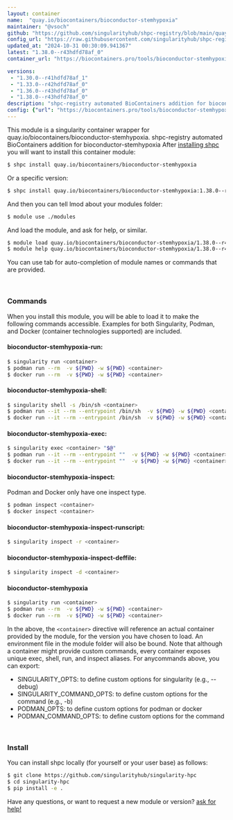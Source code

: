 ```yaml
---
layout: container
name:  "quay.io/biocontainers/bioconductor-stemhypoxia"
maintainer: "@vsoch"
github: "https://github.com/singularityhub/shpc-registry/blob/main/quay.io/biocontainers/bioconductor-stemhypoxia/container.yaml"
config_url: "https://raw.githubusercontent.com/singularityhub/shpc-registry/main/quay.io/biocontainers/bioconductor-stemhypoxia/container.yaml"
updated_at: "2024-10-31 00:30:09.941367"
latest: "1.38.0--r43hdfd78af_0"
container_url: "https://biocontainers.pro/tools/bioconductor-stemhypoxia"

versions:
 - "1.30.0--r41hdfd78af_1"
 - "1.33.0--r42hdfd78af_0"
 - "1.36.0--r43hdfd78af_0"
 - "1.38.0--r43hdfd78af_0"
description: "shpc-registry automated BioContainers addition for bioconductor-stemhypoxia"
config: {"url": "https://biocontainers.pro/tools/bioconductor-stemhypoxia", "maintainer": "@vsoch", "description": "shpc-registry automated BioContainers addition for bioconductor-stemhypoxia", "latest": {"1.38.0--r43hdfd78af_0": "sha256:30e7802ba96debc204d6930dba435dc72712a1104a0a4ab2a1039dca7bf2f180"}, "tags": {"1.30.0--r41hdfd78af_1": "sha256:ba5c2e397d731b1cc4d38102d931df8373c70b892b2bac45111dab8e1bf81a74", "1.33.0--r42hdfd78af_0": "sha256:420b3baad0cf6ee828af128f36ada6e02f04613940190fc8ffd493fbdd8aa2dd", "1.36.0--r43hdfd78af_0": "sha256:07f5fe59f3a563f9fc65abd6681c8a0936da803b02d4f9e6e48ea107562cdb8f", "1.38.0--r43hdfd78af_0": "sha256:30e7802ba96debc204d6930dba435dc72712a1104a0a4ab2a1039dca7bf2f180"}, "docker": "quay.io/biocontainers/bioconductor-stemhypoxia"}
---
```


This module is a singularity container wrapper for quay.io/biocontainers/bioconductor-stemhypoxia.
shpc-registry automated BioContainers addition for bioconductor-stemhypoxia
After [installing shpc](#install) you will want to install this container module:


```bash
$ shpc install quay.io/biocontainers/bioconductor-stemhypoxia
```

Or a specific version:

```bash
$ shpc install quay.io/biocontainers/bioconductor-stemhypoxia:1.38.0--r43hdfd78af_0
```

And then you can tell lmod about your modules folder:

```bash
$ module use ./modules
```

And load the module, and ask for help, or similar.

```bash
$ module load quay.io/biocontainers/bioconductor-stemhypoxia/1.38.0--r43hdfd78af_0
$ module help quay.io/biocontainers/bioconductor-stemhypoxia/1.38.0--r43hdfd78af_0
```

You can use tab for auto-completion of module names or commands that are provided.

<br>

### Commands

When you install this module, you will be able to load it to make the following commands accessible.
Examples for both Singularity, Podman, and Docker (container technologies supported) are included.

#### bioconductor-stemhypoxia-run:

```bash
$ singularity run <container>
$ podman run --rm  -v ${PWD} -w ${PWD} <container>
$ docker run --rm  -v ${PWD} -w ${PWD} <container>
```

#### bioconductor-stemhypoxia-shell:

```bash
$ singularity shell -s /bin/sh <container>
$ podman run --it --rm --entrypoint /bin/sh  -v ${PWD} -w ${PWD} <container>
$ docker run --it --rm --entrypoint /bin/sh  -v ${PWD} -w ${PWD} <container>
```

#### bioconductor-stemhypoxia-exec:

```bash
$ singularity exec <container> "$@"
$ podman run --it --rm --entrypoint ""  -v ${PWD} -w ${PWD} <container> "$@"
$ docker run --it --rm --entrypoint ""  -v ${PWD} -w ${PWD} <container> "$@"
```

#### bioconductor-stemhypoxia-inspect:

Podman and Docker only have one inspect type.

```bash
$ podman inspect <container>
$ docker inspect <container>
```

#### bioconductor-stemhypoxia-inspect-runscript:

```bash
$ singularity inspect -r <container>
```

#### bioconductor-stemhypoxia-inspect-deffile:

```bash
$ singularity inspect -d <container>
```



#### bioconductor-stemhypoxia

```bash
$ singularity run <container>
$ podman run --rm  -v ${PWD} -w ${PWD} <container>
$ docker run --rm  -v ${PWD} -w ${PWD} <container>
```


In the above, the `<container>` directive will reference an actual container provided
by the module, for the version you have chosen to load. An environment file in the
module folder will also be bound. Note that although a container
might provide custom commands, every container exposes unique exec, shell, run, and
inspect aliases. For anycommands above, you can export:

 - SINGULARITY_OPTS: to define custom options for singularity (e.g., --debug)
 - SINGULARITY_COMMAND_OPTS: to define custom options for the command (e.g., -b)
 - PODMAN_OPTS: to define custom options for podman or docker
 - PODMAN_COMMAND_OPTS: to define custom options for the command

<br>

### Install

You can install shpc locally (for yourself or your user base) as follows:

```bash
$ git clone https://github.com/singularityhub/singularity-hpc
$ cd singularity-hpc
$ pip install -e .
```

Have any questions, or want to request a new module or version? [ask for help!](https://github.com/singularityhub/singularity-hpc/issues)